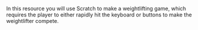 In this resource you will use Scratch to make a weightlifting game, which requires the player to either rapidly hit the keyboard or buttons to make the weightlifter compete.
